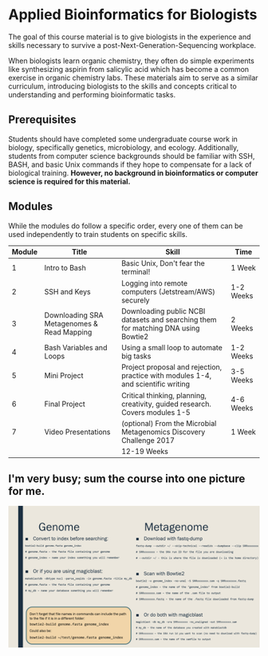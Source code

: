 # Applied Bioinformatics for Biologists  
The goal of this course material is to give biologists in the experience and skills necessary to survive a post-Next-Generation-Sequencing workplace.  
  
When biologists learn organic chemistry, they often do simple experiments like synthesizing aspirin from salicylic acid which has become a common exercise in organic chemistry labs. These materials aim to serve as a similar curriculum, introducing biologists to the skills and concepts critical to understanding and performing bioinformatic tasks.  
  
## Prerequisites  
Students should have completed some undergraduate course work in biology, specifically genetics, microbiology, and ecology. Additionally, students from computer science backgrounds should be familiar with SSH, BASH, and basic Unix commands if they hope to compensate for a lack of biological training. **However, no background in bioinformatics or computer science is required for this material.**  
  
## Modules  
While the modules do follow a specific order, every one of them can be used independently to train students on specific skills.  
  
Module | Title | Skill | Time 
------ | ----- | ----- | ---- 
1 | Intro to Bash | Basic Unix, Don't fear the terminal! | 1 Week
2 | SSH and Keys | Logging into remote computers (Jetstream/AWS) securely | 1-2 Weeks
3 | Downloading SRA Metagenomes & Read Mapping | Downloading public NCBI datasets and searching them for matching DNA using Bowtie2 | 2 Weeks
4 | Bash Variables and Loops | Using a small loop to automate big tasks | 1-2 Weeks
5 | Mini Project | Project proposal and rejection, practice with modules 1-4, and scientific writing | 3-5 Weeks
6 | Final Project | Critical thinking, planning, creativity, guided research. Covers modules 1-5 | 4-6 Weeks
7 | Video Presentations | (optional) From the Microbial Metagenomics Discovery Challenge 2017 | 1 Week
 | | | 12-19 Weeks


## I'm very busy; sum the course into one picture for me.
![genome_vs_metagenome_commands.png](genome_vs_metagenome_commands.png)
